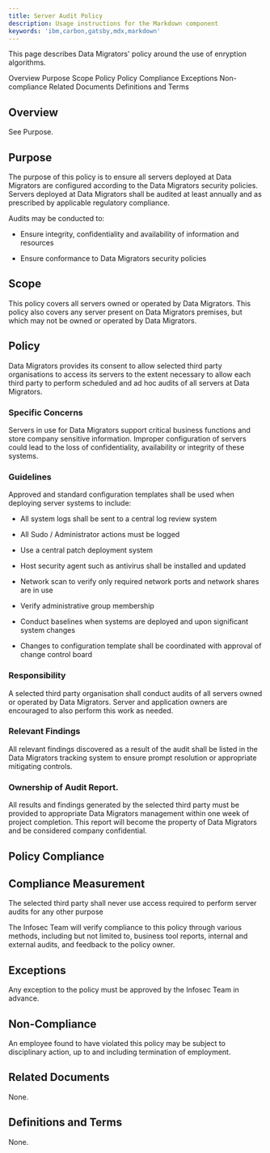 ```yaml
---
title: Server Audit Policy
description: Usage instructions for the Markdown component
keywords: 'ibm,carbon,gatsby,mdx,markdown'
---
```


<PageDescription>

This page describes Data Migrators' policy around the use of enryption algorithms.

</PageDescription>

<AnchorLinks>
  <AnchorLink>Overview</AnchorLink>
  <AnchorLink>Purpose</AnchorLink>
  <AnchorLink>Scope</AnchorLink>
  <AnchorLink>Policy</AnchorLink>
  <AnchorLink>Policy Compliance</AnchorLink>
  <AnchorLink>Exceptions</AnchorLink>
  <AnchorLink>Non-compliance</AnchorLink>
  <AnchorLink>Related Documents</AnchorLink>
  <AnchorLink>Definitions and Terms</AnchorLink>
</AnchorLinks>

## Overview

See Purpose.

## Purpose

The purpose of this policy is to ensure all servers deployed at
Data Migrators are configured according to the Data Migrators
security policies. Servers deployed at Data Migrators shall be audited
at least annually and as prescribed by applicable regulatory compliance.

Audits may be conducted to:

-   Ensure integrity, confidentiality and availability of information
    and resources

-   Ensure conformance to Data Migrators security policies

## Scope

This policy covers all servers owned or operated by Data Migrators.
This policy also covers any server present on Data Migrators premises,
but which may not be owned or operated by Data Migrators.

## Policy

Data Migrators provides its consent to allow selected third party organisations 
to access its servers to the extent necessary to
allow each third party to perform scheduled and ad hoc audits of
all servers at Data Migrators.

### Specific Concerns

Servers in use for Data Migrators support critical business functions
and store company sensitive information. Improper configuration of
servers could lead to the loss of confidentiality, availability or
integrity of these systems.

### Guidelines

Approved and standard configuration templates shall be used when
deploying server systems to include:

-   All system logs shall be sent to a central log review system

-   All Sudo / Administrator actions must be logged

-   Use a central patch deployment system

-   Host security agent such as antivirus shall be installed and updated

-   Network scan to verify only required network ports and network
    shares are in use

-   Verify administrative group membership

-   Conduct baselines when systems are deployed and upon significant
    system changes

-   Changes to configuration template shall be coordinated with approval
    of change control board

### Responsibility

A selected third party organisation shall conduct audits of all servers
owned or operated by Data Migrators. Server and application owners are
encouraged to also perform this work as needed.

### Relevant Findings

All relevant findings discovered as a result of the audit shall be
listed in the Data Migrators tracking system to ensure prompt
resolution or appropriate mitigating controls.

### Ownership of Audit Report.

All results and findings generated by the selected third party must
be provided to appropriate Data Migrators management
within one week of project completion. This report will become the
property of Data Migrators and be considered company confidential.

## Policy Compliance

## Compliance Measurement

The selected third party shall never use access required to
perform server audits for any other purpose

The Infosec Team will verify compliance to this policy through various
methods, including but not limited to, business tool reports, internal
and external audits, and feedback to the policy owner.

## Exceptions
Any exception to the policy must be approved by the Infosec Team in
advance.

## Non-Compliance

An employee found to have violated this policy may be subject to
disciplinary action, up to and including termination of employment.

## Related Documents

None.

## Definitions and Terms

None.
